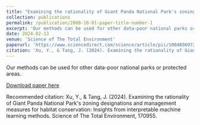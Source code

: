 ```yaml
---
title: "Examining the rationality of Giant Panda National Park's zoning designations and management measures for habitat conservation: Insights from interpretable machine learning methods"
collection: publications
permalink: /publication/2009-10-01-paper-title-number-1
excerpt: 'Our methods can be used for other data-poor national parks or protected areas.'
date: 2024-02-13
venue: 'Science of The Total Environment'
paperurl: 'https://www.sciencedirect.com/science/article/pii/S0048969724010945'
citation: 'Xu, Y., & Tang, J. (2024). Examining the rationality of Giant Panda National Park's zoning designations and management measures for habitat conservation: Insights from interpretable machine learning methods. Science of The Total Environment, 170955.'
---
```

Our methods can be used for other data-poor national parks or protected areas.

[Download paper here](http://academicpages.github.io/files/1-s2.0-S0048969724010945-main.pdf)

Recommended citation: Xu, Y., & Tang, J. (2024). Examining the rationality of Giant Panda National Park's zoning designations and management measures for habitat conservation: Insights from interpretable machine learning methods. Science of The Total Environment, 170955.
